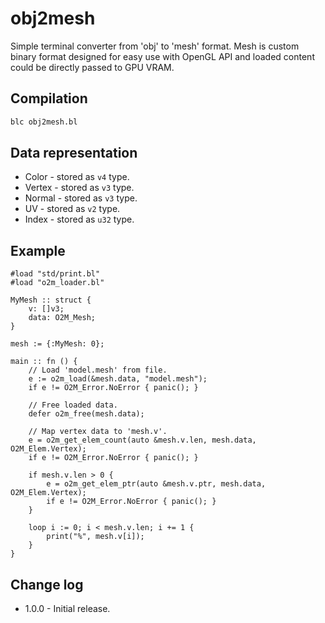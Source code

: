 # obj2mesh
Simple terminal converter from 'obj' to 'mesh' format. Mesh is custom binary format designed for easy use with OpenGL API and loaded content could be directly passed to GPU VRAM.

## Compilation
```bash
blc obj2mesh.bl
```

## Data representation
* Color - stored as `v4` type.
* Vertex - stored as `v3` type.
* Normal - stored as `v3` type.
* UV - stored as `v2` type.
* Index - stored as `u32` type.

## Example
```
#load "std/print.bl"
#load "o2m_loader.bl"

MyMesh :: struct {
    v: []v3;
    data: O2M_Mesh;
}

mesh := {:MyMesh: 0};

main :: fn () {
    // Load 'model.mesh' from file.
    e := o2m_load(&mesh.data, "model.mesh");
    if e != O2M_Error.NoError { panic(); }
    
    // Free loaded data.
    defer o2m_free(mesh.data);
    
    // Map vertex data to 'mesh.v'.
    e = o2m_get_elem_count(auto &mesh.v.len, mesh.data, O2M_Elem.Vertex);
    if e != O2M_Error.NoError { panic(); }
    
    if mesh.v.len > 0 {
        e = o2m_get_elem_ptr(auto &mesh.v.ptr, mesh.data, O2M_Elem.Vertex);
        if e != O2M_Error.NoError { panic(); }
    }
    
    loop i := 0; i < mesh.v.len; i += 1 {
        print("%", mesh.v[i]);
    }
}
```

## Change log
* 1.0.0 - Initial release.
